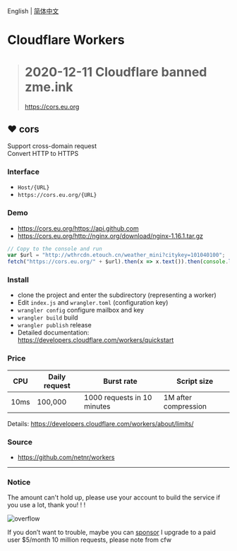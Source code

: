 ﻿English | [简体中文](README_zh-CN.md)

# Cloudflare Workers

> # 2020-12-11 Cloudflare banned zme.ink
> https://cors.eu.org

## ❤ cors
Support cross-domain request  
Convert HTTP to HTTPS

### Interface
- `Host/{URL}`
- `https://cors.eu.org/{URL}`

### Demo
- <https://cors.eu.org/https://api.github.com>
- <https://cors.eu.org/http://nginx.org/download/nginx-1.16.1.tar.gz>

```js
// Copy to the console and run
var $url = "http://wthrcdn.etouch.cn/weather_mini?citykey=101040100";
fetch("https://cors.eu.org/" + $url).then(x => x.text()).then(console.log)
```

### Install
- clone the project and enter the subdirectory (representing a worker)
- Edit `index.js` and `wrangler.toml` (configuration key)
- `wrangler config` configure mailbox and key
- `wrangler build` build
- `wrangler publish` release
- Detailed documentation: <https://developers.cloudflare.com/workers/quickstart>

### Price
  CPU  | Daily request | Burst rate | Script size
  ---- | ---- | ---- | ----
  10ms | 100,000 | 1000 requests in 10 minutes | 1M after compression

Details: https://developers.cloudflare.com/workers/about/limits/

### Source
- <https://github.com/netnr/workers>

---

### Notice
The amount can't hold up, please use your account to build the service if you use a lot, thank you! ! !

![overflow](https://cdn.jsdelivr.net/gh/netnr/static/2019/11/03/0752457693.png)

If you don’t want to trouble, maybe you can [sponsor](https://zme.ink) I upgrade to a paid user $5/month 10 million requests, please note from cfw